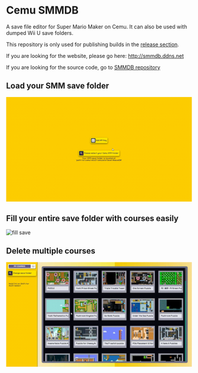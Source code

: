 # Cemu SMMDB

A save file editor for Super Mario Maker on Cemu. It can also be used with dumped Wii U save folders.

This repository is only used for publishing builds in the [release section](https://github.com/Tarnadas/cemu-smmdb/releases).

If you are looking for the website, please go here: http://smmdb.ddns.net

If you are looking for the source code, go to [SMMDB repository](https://github.com/Tarnadas/smmdb)

## Load your SMM save folder

![load save](https://github.com/Tarnadas/cemu-smmdb/blob/master/gifs/load_save.gif?raw=true)

## Fill your entire save folder with courses easily

![fill save](https://github.com/Tarnadas/cemu-smmdb/blob/master/gifs/fill_save.gif?raw=true)

## Delete multiple courses

![delete selected](https://github.com/Tarnadas/cemu-smmdb/blob/master/gifs/delete_selected.gif?raw=true)